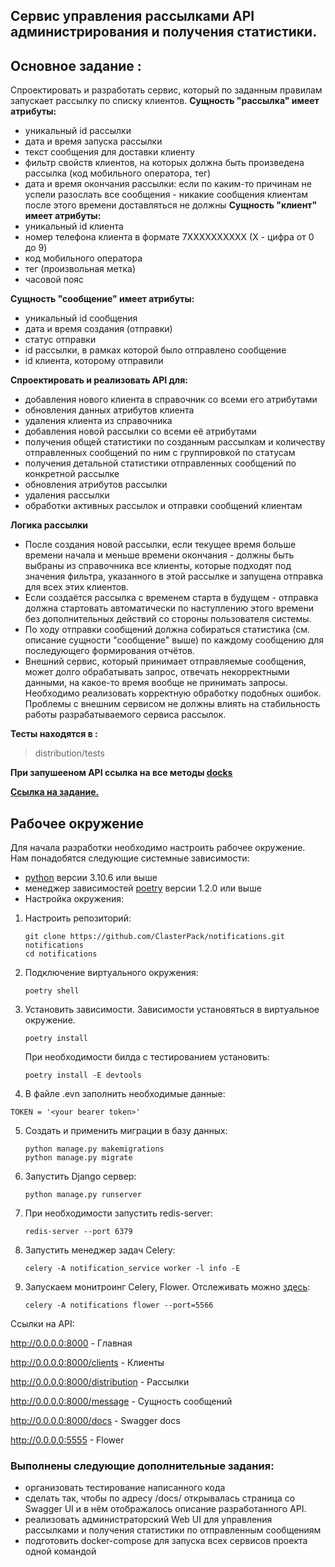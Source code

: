 ##  Cервис управления рассылками API администрирования и получения статистики.

## Основное задание :
Спроектировать и разработать сервис, который по заданным правилам запускает рассылку по списку клиентов.
 **Сущность "рассылка" имеет атрибуты:**
 - уникальный id рассылки
 - дата и время запуска рассылки
 - текст сообщения для доставки клиенту
 - фильтр свойств клиентов, на которых должна быть произведена рассылка (код мобильного оператора, тег)
 - дата и время окончания рассылки: если по каким-то причинам не успели разослать все сообщения - никакие сообщения клиентам после этого времени доставляться не должны
**Сущность "клиент" имеет атрибуты:**
 - уникальный id клиента
 - номер телефона клиента в формате 7XXXXXXXXXX (X - цифра от 0 до 9)
 - код мобильного оператора
 - тег (произвольная метка)
 - часовой пояс

**Сущность "сообщение" имеет атрибуты:**
 - уникальный id сообщения
 - дата и время создания (отправки)
 - статус отправки
 - id рассылки, в рамках которой было отправлено сообщение
- id клиента, которому отправили

**Спроектировать и реализовать API для:**

 - добавления нового клиента в справочник со всеми его атрибутами
 - обновления данных атрибутов клиента
 - удаления клиента из справочника
 - добавления новой рассылки со всеми её атрибутами
 - получения общей статистики по созданным рассылкам и количеству отправленных сообщений по ним с группировкой по статусам
 - получения детальной статистики отправленных сообщений по конкретной рассылке
 - обновления атрибутов рассылки
 - удаления рассылки
 - обработки активных рассылок и отправки сообщений клиентам

**Логика рассылки**
 - После создания новой рассылки, если текущее время больше времени начала и меньше времени окончания - должны быть выбраны из справочника все клиенты, которые подходят под значения фильтра, указанного в этой рассылке и запущена отправка для всех этих клиентов.
 - Если создаётся рассылка с временем старта в будущем - отправка должна стартовать автоматически по наступлению этого времени без дополнительных действий со стороны пользователя системы.
 - По ходу отправки сообщений должна собираться статистика (см. описание сущности "сообщение" выше) по каждому сообщению для последующего формирования отчётов.
 - Внешний сервис, который принимает отправляемые сообщения, может долго обрабатывать запрос, отвечать некорректными данными, на какое-то время вообще не принимать запросы. Необходимо реализовать корректную обработку подобных ошибок. Проблемы с внешним сервисом не должны влиять на стабильность работы разрабатываемого сервиса рассылок.


**Тесты находятся в :**
> distribution/tests

**При запушееном API ссылка на все методы [docks](http://localhost:8000/docs/)**
 
**[Ссылка на задание.](https://www.craft.do/s/n6OVYFVUpq0o6L)**

## Рабочее окружение

Для начала разработки необходимо настроить рабочее окружение. Нам понадобятся следующие системные зависимости: 
- [python](https://www.python.org/downloads/) версии 3.10.6 или выше
- менеджер зависимостей [poetry](https://python-poetry.org/docs/#installation) версии 1.2.0 или выше
- Настройка окружения:
1. Настроить репозиторий:
    ```shell script
   git clone https://github.com/ClasterPack/notifications.git notifications
   cd notifications
    ```
   
2. Подключение виртуального окружения:
   ```shell script
   poetry shell
   ```
   
3. Установить зависимости. Зависимости установяться в виртуальное окружение.
    ```shell script
    poetry install
   ```
   При необходимости билда с тестированием установить:
   ```shell script
   poetry install -E devtools
   ```
   
4. В файле .evn заполнить необходимые данные:
```
TOKEN = '<your bearer token>'
   ```

5. Создать и применить миграции в базу данных:
   ```shell script
   python manage.py makemigrations
   python manage.py migrate
   ```

6. Запустить Django сервер:
   ```shell script
   python manage.py runserver
   ```
7. При необходимости запустить redis-server:
   ```shell script
   redis-server --port 6379
   ```

8. Запустить менеджер задач Celery:
   ```shell script
   celery -A notification_service worker -l info -E
   ```
9. Запускаем монитроинг Celery, Flower. Отслеживать можно [здесь](http://localhost:5566/):
   ```shell script
   celery -A notifications flower --port=5566
   ```
Cсылки на API:

http://0.0.0.0:8000 - Главная

http://0.0.0.0:8000/clients - Клиенты

http://0.0.0.0:8000/distribution - Рассылки

http://0.0.0.0:8000/message - Сущность сообщений

http://0.0.0.0:8000/docs - Swagger docs

http://0.0.0.0:5555 - Flower


### Выполнены следующие дополнительные задания:
- организовать тестирование написанного кода
- сделать так, чтобы по адресу /docs/ открывалась страница со Swagger UI и в нём отображалось описание разработанного API.
- реализовать администраторский Web UI для управления рассылками и получения статистики по отправленным сообщениям
- подготовить docker-compose для запуска всех сервисов проекта одной командой